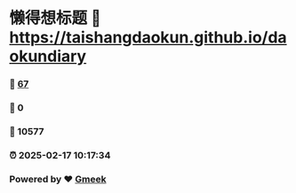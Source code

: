 # 懒得想标题 :link: https://taishangdaokun.github.io/daokundiary 
### :page_facing_up: [67](https://taishangdaokun.github.io/daokundiary/tag.html) 
### :speech_balloon: 0 
### :hibiscus: 10577 
### :alarm_clock: 2025-02-17 10:17:34 
### Powered by :heart: [Gmeek](https://github.com/Meekdai/Gmeek)
